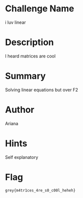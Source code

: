 # Challenge Name

i luv linear

# Description

I heard matrices are cool

# Summary

Solving linear equations but over F2

# Author

Ariana

# Hints

Self explanatory

# Flag

`grey{m4tr1ces_4re_s0_c00l_heheh}`
